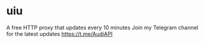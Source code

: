 # uiu
A free HTTP proxy that updates every 10 minutes Join my Telegram channel for the latest updates https://t.me/AudiAPI 
